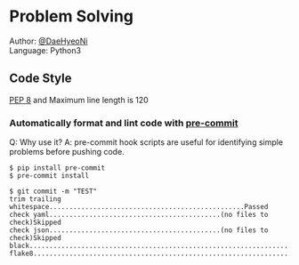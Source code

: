 # Problem Solving

Author: [@DaeHyeoNi](https://github.com/DaeHyeoNi/) <br />
Language: Python3

## Code Style
[PEP 8](https://peps.python.org/pep-0008/) and Maximum line length is 120

### Automatically format and lint code with [pre-commit](https://pre-commit.com/)
Q: Why use it?
A: pre-commit hook scripts are useful for identifying simple problems before pushing code.

```
$ pip install pre-commit
$ pre-commit install
```

```
$ git commit -m "TEST"
trim trailing whitespace.................................................Passed
check yaml...........................................(no files to check)Skipped
check json...........................................(no files to check)Skipped
black....................................................................Passed
flake8...................................................................Passed
```